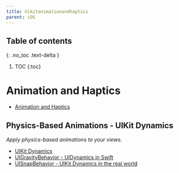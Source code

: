 ```yaml
---
title: Uikitanimationandhaptics
parent: iOS
---
```


## Table of contents
{: .no_toc .text-delta }

1. TOC
{:toc}

<!--- Everything above this is generated --->

# Animation and Haptics

- [Animation and Haptics](https://developer.apple.com/documentation/uikit/animation_and_haptics)

## Physics-Based Animations - UIKit Dynamics 
*Apply physics-based animations to your views.*

- [UIKit Dynamics](https://developer.apple.com/documentation/uikit/animation_and_haptics/uikit_dynamics)
- [UIGravityBehavior - UIDynamics in Swift](https://www.bignerdranch.com/blog/uidynamics-in-swift/)
- [UISnapBehavior - UIKit Dynamics in the real world](https://medium.com/@raulriera/uikit-dynamics-in-the-real-world-ef0dfd924260)

